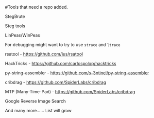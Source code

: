 #Tools that need a repo added.

StegBrute

Steg tools

LinPeas/WinPeas

For debugging might want to try to use `strace` and `ltrace`

rsatool - https://github.com/ius/rsatool

HackTricks - https://github.com/carlospolop/hacktricks

py-string-assembler - https://github.com/s-3ntinel/py-string-assembler

cribdrag - https://github.com/SpiderLabs/cribdrag

MTP (Many-Time-Pad) - https://github.com/SpiderLabs/cribdrag

Google Reverse Image Search


And many more...... List will grow
